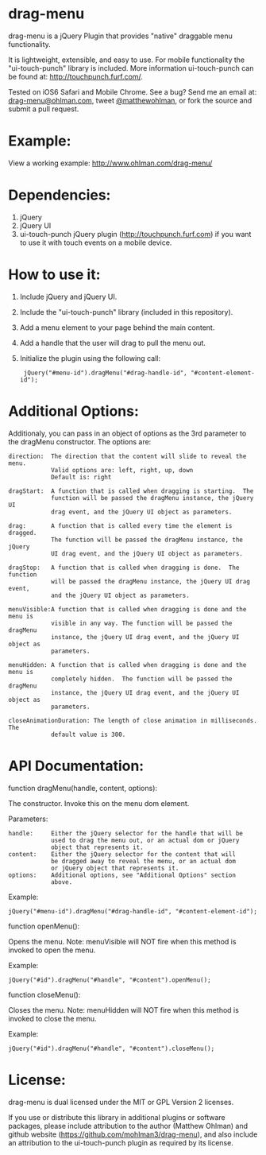 drag-menu
=========
drag-menu is a jQuery Plugin that provides "native" draggable menu 
functionality.

It is lightweight, extensible, and easy to use.  For mobile functionality the 
"ui-touch-punch" library is included.  More information ui-touch-punch can be 
found at: http://touchpunch.furf.com/.

Tested on iOS6 Safari and Mobile Chrome.  See a bug?  Send me an email at:
drag-menu@ohlman.com, tweet [@matthewohlman](https://twitter.com/matthewohlman), or fork the source and submit a pull request.



Example:
========
View a working example: http://www.ohlman.com/drag-menu/



Dependencies:
=============
1. jQuery
2. jQuery UI
3. ui-touch-punch jQuery plugin (http://touchpunch.furf.com) if you want to use
   it with touch events on a mobile device.

   
   
How to use it:
==============
1. Include jQuery and jQuery UI.
2. Include the "ui-touch-punch" library (included in this repository).
3. Add a menu element to your page behind the main content.
4. Add a handle that the user will drag to pull the menu out.
5. Initialize the plugin using the following call:
		
		jQuery("#menu-id").dragMenu("#drag-handle-id", "#content-element-id");
	

	
Additional Options:
===================
Additionaly, you can pass in an object of options as the 3rd parameter to the 
dragMenu constructor.  The options are:

	direction: 	The direction that the content will slide to reveal the menu.  
				Valid options are: left, right, up, down
				Default is: right
				
	dragStart: 	A function that is called when dragging is starting.  The 
				function will be passed the dragMenu instance, the jQuery UI 
				drag event, and the jQuery UI object as parameters.
				
	drag: 		A function that is called every time the element is dragged.  
				The function will be passed the dragMenu instance, the jQuery 
				UI drag event, and the jQuery UI object as parameters.
				
	dragStop: 	A function that is called when dragging is done.  The function 
				will be passed the dragMenu instance, the jQuery UI drag event, 
				and the jQuery UI object as parameters.
				
	menuVisible:A function that is called when dragging is done and the menu is 
				visible in any way. The function will be passed the dragMenu 
				instance, the jQuery UI drag event, and the jQuery UI object as 
				parameters.
				
 	menuHidden: A function that is called when dragging is done and the menu is 
				completely hidden.  The function will be passed the dragMenu 
				instance, the jQuery UI drag event, and the jQuery UI object as 
				parameters.
	
	closeAnimationDuration: The length of close animation in milliseconds.  The
				default value is 300.

				
				
API Documentation:
==================
function dragMenu(handle, content, options):

The constructor.  Invoke this on the menu dom element.

Parameters:

	handle:		Either the jQuery selector for the handle that will be 
				used to drag the menu out, or an actual dom or jQuery  
				object that represents it.
	content:	Either the jQuery selector for the content that will
				be dragged away to reveal the menu, or an actual dom
				or jQuery object that represents it.
	options:	Additional options, see "Additional Options" section
				above.

Example: 

	jQuery("#menu-id").dragMenu("#drag-handle-id", "#content-element-id");    





function openMenu():

Opens the menu.  Note: menuVisible will NOT fire when this method is 
invoked to open the menu.

Example: 

	jQuery("#id").dragMenu("#handle", "#content").openMenu();    





function closeMenu():

Closes the menu.  Note: menuHidden will NOT fire when this method is
invoked to close the menu.

Example: 

	jQuery("#id").dragMenu("#handle", "#content").closeMenu();
		

		
License:
========
drag-menu is dual licensed under the MIT or GPL Version 2 licenses.

If you use or distribute this library in additional plugins or software packages,
please include attribution to the author (Matthew Ohlman) and github website
(https://github.com/mohlman3/drag-menu), and also include an attribution to the 
ui-touch-punch plugin as required by its license.